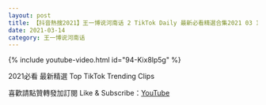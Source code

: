 ```yaml
---
layout: post
title: 【抖音熱搜2021】王一博说河南话 2 TikTok Daily 最新必看精選合集2021 03 14
date: 2021-03-14
category: 王一博说河南话
---
```


{% include youtube-video.html id="94-Kix8lp5g" %}

2021必看 最新精選 Top TikTok Trending Clips

喜歡請點贊轉發加訂閱 Like & Subscribe：[YouTube](https://www.youtube.com/channel/UCAoR7VcanIPd04uEq_GIylA/videos)

